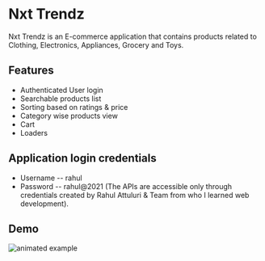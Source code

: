 
# Nxt Trendz

Nxt Trendz is an E-commerce application that contains products related to Clothing, Electronics, Appliances, Grocery and Toys.

## Features

- Authenticated User login
- Searchable products list
- Sorting based on ratings & price
- Category wise products view
- Cart
- Loaders
## Application login credentials
- Username -- rahul
- Password -- rahul@2021
(The APIs are accessible only through credentials created by Rahul Attuluri & Team from who I learned web development).


## Demo

![animated example](https://assets.ccbp.in/frontend/content/react-js/nxt-trendz-authorisation-output-v2.gif)

